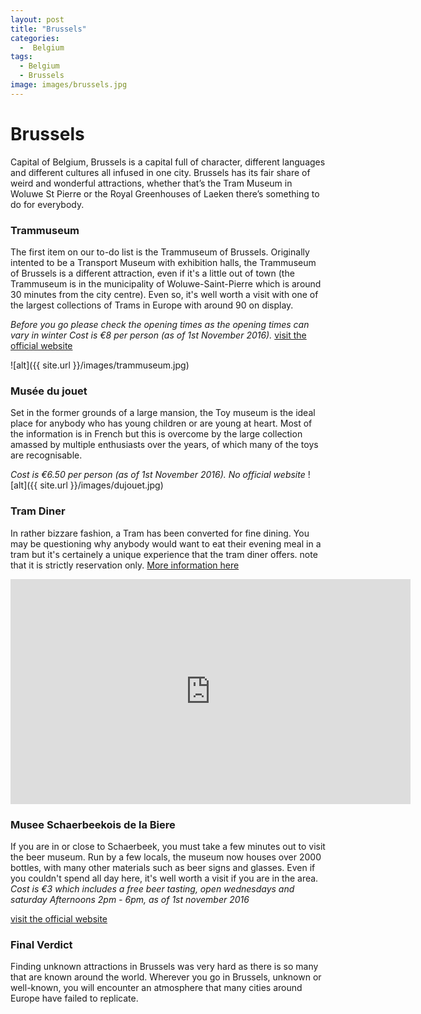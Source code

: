 ```yaml
---
layout: post
title: "Brussels"
categories:
  -  Belgium
tags:
  - Belgium
  - Brussels
image: images/brussels.jpg
---
```

 
# Brussels
 
Capital of Belgium, Brussels is a capital full of character, different languages and different cultures all infused in one city. Brussels has its fair share of weird and wonderful attractions, whether that’s the Tram Museum in Woluwe St Pierre or the Royal Greenhouses of Laeken there’s something to do for everybody.
 
 
### Trammuseum
The first item on our to-do list is the Trammuseum of Brussels. Originally intented to be a Transport Museum with exhibition halls, the Trammuseum of Brussels is a different attraction, even if it's a little out of town (the Trammuseum is in the municipality of Woluwe-Saint-Pierre which is around 30 minutes from the city centre). Even so, it's well worth a visit with one of the largest collections of Trams in Europe with around 90 on display. 
 
*Before you go please check the opening times as the opening times can vary in winter*
*Cost is €8 per person (as of 1st November 2016).*   [visit the official website](http://trammuseum.brussels/en/)

![alt]({{ site.url }}/images/trammuseum.jpg)
 
 
### Musée du jouet
Set in the former grounds of a large mansion, the Toy museum is the ideal place for anybody who has young children or are young at heart. Most of the information is in French but this is overcome by the large collection amassed by multiple enthusiasts over the years, of which many of the toys are recognisable.


*Cost is €6.50 per person (as of 1st November 2016). No official website*
![alt]({{ site.url }}/images/dujouet.jpg)


### Tram Diner
In rather bizzare fashion, a Tram has been converted for fine dining. You may be questioning why anybody would want to eat their evening meal in a tram but it's certainely a unique experience that the tram diner offers. note that it is strictly reservation only. [More information here](https://visit.brussels/site/en/sites/tramexperience/)
 
<iframe width="640" height="360" src="https://www.youtube.com/watch?v=B3cqi9mQk_M" frameborder="0" allowfullscreen></iframe>
 
### Musee Schaerbeekois de la Biere
 
If you are in or close to Schaerbeek, you must take a few minutes out to visit the beer museum. Run by a few locals, the museum now houses over 2000 bottles, with many other materials such as beer signs and glasses. Even if you couldn't spend all day here, it's well worth a visit if you are in the area. 
*Cost is €3 which includes a free beer tasting, open wednesdays and saturday Afternoons 2pm - 6pm, as of 1st november 2016*
 
[visit the official website](http://www.museeschaerbeekoisdelabiere.be/)
 
 
### Final Verdict
 
Finding unknown attractions in Brussels was very hard as there is so many that are known around the world. Wherever you go in Brussels, unknown or well-known, you will encounter an atmosphere that many cities around Europe have failed to replicate.